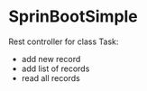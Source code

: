 # SprinBootSimple
Rest controller for class Task:
- add new record
- add list of records
- read all records
